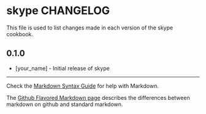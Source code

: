 # skype CHANGELOG

This file is used to list changes made in each version of the skype cookbook.

## 0.1.0
- [your_name] - Initial release of skype

- - -
Check the [Markdown Syntax Guide](http://daringfireball.net/projects/markdown/syntax) for help with Markdown.

The [Github Flavored Markdown page](http://github.github.com/github-flavored-markdown/) describes the differences between markdown on github and standard markdown.
